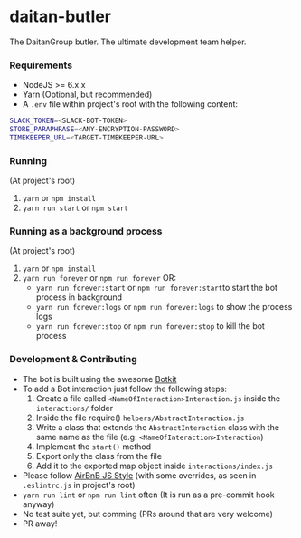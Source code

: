 # daitan-butler
The DaitanGroup butler. The ultimate development team helper.

### Requirements

* NodeJS >= 6.x.x
* Yarn (Optional, but recommended)
* A ```.env``` file within project's root  with the following content:

```sh
SLACK_TOKEN=<SLACK-BOT-TOKEN>
STORE_PARAPHRASE=<ANY-ENCRYPTION-PASSWORD>
TIMEKEEPER_URL=<TARGET-TIMEKEEPER-URL>
```

### Running

(At project's root)

1. ```yarn``` or ```npm install```
2. ```yarn run start``` or ```npm start```

### Running as a background process

(At project's root)

1. ```yarn``` or ```npm install```
2. ```yarn run forever``` or ```npm run forever``` OR:
    - ```yarn run forever:start``` or ```npm run forever:start```to start the bot process in background
    - ```yarn run forever:logs``` or ```npm run forever:logs``` to show the process logs
    - ```yarn run forever:stop``` or ```npm run forever:stop``` to kill the bot process

### Development & Contributing

* The bot is built using the awesome [Botkit](https://github.com/howdyai/botkit)
* To add a Bot interaction just follow the following steps:
    1. Create a file called ```<NameOfInteraction>Interaction.js``` inside the ```interactions/``` folder
    2. Inside the file require() ```helpers/AbstractInteraction.js```
    3. Write a class that extends the ```AbstractInteraction``` class with the same name as the file (e.g: ```<NameOfInteraction>Interaction```)
    4. Implement the ```start()``` method
    5. Export only the class from the file
    6. Add it to the exported map object inside ```interactions/index.js```
* Please follow [AirBnB JS Style](https://github.com/airbnb/javascript) (with some overrides, as seen in ```.eslintrc.js``` in project's root)
* ```yarn run lint``` or ```npm run lint``` often (It is run as a pre-commit hook anyway)
* No test suite yet, but comming (PRs around that are very welcome)
* PR away!
